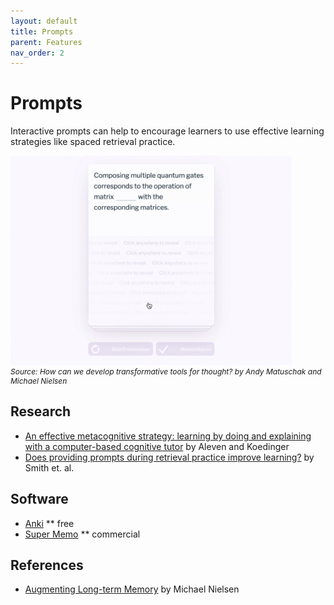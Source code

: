 ```yaml
---
layout: default
title: Prompts
parent: Features
nav_order: 2
---
```


# Prompts

Interactive prompts can help to encourage learners to use effective learning strategies like spaced retrieval practice.

<p  style="font-size:12px;align="center";margin-left:20px;">
  <img alt="img-name" src="/assets/images/qc_icons.gif" width="450">
  <br>
    <em>Source: How can we develop transformative tools for thought? by Andy Matuschak and Michael Nielsen</em> 
</p>


## Research

* [An effective metacognitive strategy: learning by doing and explaining with a computer-based cognitive tutor](https://www.sciencedirect.com/science/article/abs/pii/S0364021302000617) by Aleven and Koedinger
* [Does providing prompts during retrieval practice improve learning?](https://psycnet.apa.org/record/2016-33655-006) by Smith et. al.

## Software

* [Anki](https://apps.ankiweb.net)
** free
* [Super Memo](https://www.supermemo.com/)
** commercial

## References

* [Augmenting Long-term Memory](http://augmentingcognition.com/ltm.html) by Michael Nielsen

